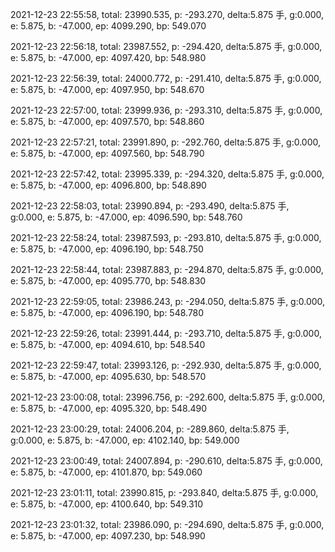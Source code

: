 2021-12-23 22:55:58, total: 23990.535, p: -293.270, delta:5.875 手, g:0.000, e: 5.875, b: -47.000, ep: 4099.290, bp: 549.070

2021-12-23 22:56:18, total: 23987.552, p: -294.420, delta:5.875 手, g:0.000, e: 5.875, b: -47.000, ep: 4097.420, bp: 548.980

2021-12-23 22:56:39, total: 24000.772, p: -291.410, delta:5.875 手, g:0.000, e: 5.875, b: -47.000, ep: 4097.950, bp: 548.670

2021-12-23 22:57:00, total: 23999.936, p: -293.310, delta:5.875 手, g:0.000, e: 5.875, b: -47.000, ep: 4097.570, bp: 548.860

2021-12-23 22:57:21, total: 23991.890, p: -292.760, delta:5.875 手, g:0.000, e: 5.875, b: -47.000, ep: 4097.560, bp: 548.790

2021-12-23 22:57:42, total: 23995.339, p: -294.320, delta:5.875 手, g:0.000, e: 5.875, b: -47.000, ep: 4096.800, bp: 548.890

2021-12-23 22:58:03, total: 23990.894, p: -293.490, delta:5.875 手, g:0.000, e: 5.875, b: -47.000, ep: 4096.590, bp: 548.760

2021-12-23 22:58:24, total: 23987.593, p: -293.810, delta:5.875 手, g:0.000, e: 5.875, b: -47.000, ep: 4096.190, bp: 548.750

2021-12-23 22:58:44, total: 23987.883, p: -294.870, delta:5.875 手, g:0.000, e: 5.875, b: -47.000, ep: 4095.770, bp: 548.830

2021-12-23 22:59:05, total: 23986.243, p: -294.050, delta:5.875 手, g:0.000, e: 5.875, b: -47.000, ep: 4096.190, bp: 548.780

2021-12-23 22:59:26, total: 23991.444, p: -293.710, delta:5.875 手, g:0.000, e: 5.875, b: -47.000, ep: 4094.610, bp: 548.540

2021-12-23 22:59:47, total: 23993.126, p: -292.930, delta:5.875 手, g:0.000, e: 5.875, b: -47.000, ep: 4095.630, bp: 548.570

2021-12-23 23:00:08, total: 23996.756, p: -292.600, delta:5.875 手, g:0.000, e: 5.875, b: -47.000, ep: 4095.320, bp: 548.490

2021-12-23 23:00:29, total: 24006.204, p: -289.860, delta:5.875 手, g:0.000, e: 5.875, b: -47.000, ep: 4102.140, bp: 549.000

2021-12-23 23:00:49, total: 24007.894, p: -290.610, delta:5.875 手, g:0.000, e: 5.875, b: -47.000, ep: 4101.870, bp: 549.060

2021-12-23 23:01:11, total: 23990.815, p: -293.840, delta:5.875 手, g:0.000, e: 5.875, b: -47.000, ep: 4100.640, bp: 549.310

2021-12-23 23:01:32, total: 23986.090, p: -294.690, delta:5.875 手, g:0.000, e: 5.875, b: -47.000, ep: 4097.230, bp: 548.990